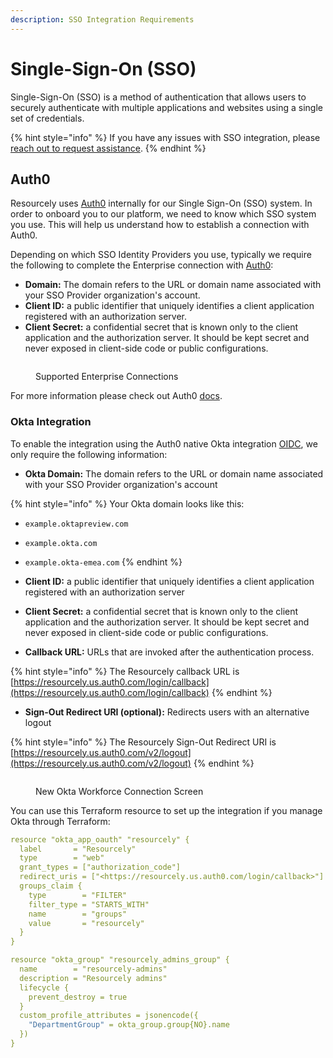 ```yaml
---
description: SSO Integration Requirements
---
```


# Single-Sign-On (SSO)

Single-Sign-On (SSO) is a method of authentication that allows users to securely authenticate with multiple applications and websites using a single set of credentials.

{% hint style="info" %}
If you have any issues with SSO integration, please [reach out to request assistance](https://resourcely.atlassian.net/servicedesk/customer/portal/1).
{% endhint %}

## Auth0

Resourcely uses [Auth0](https://auth0.com/) internally for our Single Sign-On (SSO) system. In order to onboard you to our platform, we need to know which SSO system you use. This will help us understand how to establish a connection with Auth0.

Depending on which SSO Identity Providers you use, typically we require the following to complete the Enterprise connection with [Auth0](https://auth0.com/docs/authenticate/identity-providers/enterprise-identity-providers):

* **Domain:** The domain refers to the URL or domain name associated with your SSO Provider organization's account.
* **Client ID:** a public identifier that uniquely identifies a client application registered with an authorization server.
* **Client Secret:** a confidential secret that is known only to the client application and the authorization server. It should be kept secret and never exposed in client-side code or public configurations.

<figure><img src="../../.gitbook/assets/Screenshot 2023-08-24 at 2.44.20 PM (1).png" alt=""><figcaption><p>Supported Enterprise Connections</p></figcaption></figure>

For more information please check out Auth0 [docs](https://auth0.com/docs/authenticate/protocols).

### Okta Integration

To enable the integration using the Auth0 native Okta integration [OIDC](https://auth0.com/docs/authenticate/identity-providers/enterprise-identity-providers/okta#create-an-okta-oidc-application), we only require the following information:

* **Okta Domain:** The domain refers to the URL or domain name associated with your SSO Provider organization's account

{% hint style="info" %}
Your Okta domain looks like this:

* `example.oktapreview.com`
* `example.okta.com`
* `example.okta-emea.com`
{% endhint %}

* **Client ID:** a public identifier that uniquely identifies a client application registered with an authorization server
* **Client Secret:** a confidential secret that is known only to the client application and the authorization server. It should be kept secret and never exposed in client-side code or public configurations.
* **Callback URL:** URLs that are invoked after the authentication process.

{% hint style="info" %}
The Resourcely callback URL is [https://resourcely.us.auth0.com/login/callback](https://resourcely.us.auth0.com/login/callback)
{% endhint %}

* **Sign-Out Redirect URI (optional):** Redirects users with an alternative logout

{% hint style="info" %}
The Resourcely Sign-Out Redirect URI is [https://resourcely.us.auth0.com/v2/logout](https://resourcely.us.auth0.com/v2/logout)
{% endhint %}



<figure><img src="../../.gitbook/assets/Screenshot 2023-08-24 at 2.44.44 PM.png" alt=""><figcaption><p>New Okta Workforce Connection Screen</p></figcaption></figure>

You can use this Terraform resource to set up the integration if you manage Okta through Terraform:

```yaml
resource "okta_app_oauth" "resourcely" {
  label       = "Resourcely"
  type        = "web"
  grant_types = ["authorization_code"]
  redirect_uris = ["<https://resourcely.us.auth0.com/login/callback>"]
  groups_claim {
    type        = "FILTER"
    filter_type = "STARTS_WITH"
    name        = "groups"
    value       = "resourcely"
  }
}

resource "okta_group" "resourcely_admins_group" {
  name        = "resourcely-admins"
  description = "Resourcely admins"
  lifecycle {
    prevent_destroy = true
  }
  custom_profile_attributes = jsonencode({
    "DepartmentGroup" = okta_group.group{NO}.name
  })
}
```
